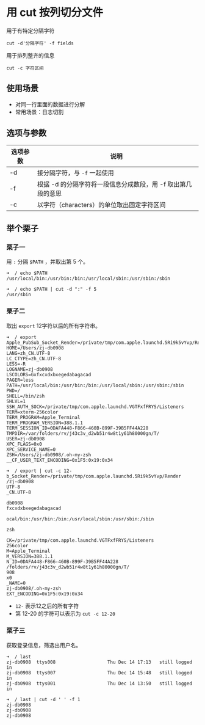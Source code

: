 # 用 cut 按列切分文件

用于有特定分隔字符

```
cut -d'分隔字符' -f fields 
```

用于排列整齐的信息

```
cut -c 字符区间            
```

## 使用场景

- 对同一行里面的数据进行分解
- 常用场景：日志切割

## 选项与参数

| 选项参数 | 说明 |
| ---- | ---- |
| -d | 接分隔字符，与 `-f` 一起使用 |
| -f | 根据 -d 的分隔字符将一段信息分成数段，用 -f 取出第几段的意思 |
| -c | 以字符（characters）的单位取出固定字符区间 |

## 举个栗子

### 栗子一

用 `:` 分隔 `$PATH` ，并取出第 5 个。

```
➜  / echo $PATH
/usr/local/bin:/usr/bin:/bin:/usr/local/sbin:/usr/sbin:/sbin

➜  / echo $PATH | cut -d ":" -f 5
/usr/sbin
```

### 栗子二

取出 `export` 12字符以后的所有字符串。

```
➜  / export
Apple_PubSub_Socket_Render=/private/tmp/com.apple.launchd.5Ri9k5vYvp/Render
HOME=/Users/zj-db0908
LANG=zh_CN.UTF-8
LC_CTYPE=zh_CN.UTF-8
LESS=-R
LOGNAME=zj-db0908
LSCOLORS=Gxfxcxdxbxegedabagacad
PAGER=less
PATH=/usr/local/bin:/usr/bin:/bin:/usr/local/sbin:/usr/sbin:/sbin
PWD=/
SHELL=/bin/zsh
SHLVL=1
SSH_AUTH_SOCK=/private/tmp/com.apple.launchd.VGTFxfFRYS/Listeners
TERM=xterm-256color
TERM_PROGRAM=Apple_Terminal
TERM_PROGRAM_VERSION=388.1.1
TERM_SESSION_ID=0DAFA448-F866-460B-899F-39B5FF44A228
TMPDIR=/var/folders/rv/j43c3v_d2wb51r4w8t1y61h80000gn/T/
USER=zj-db0908
XPC_FLAGS=0x0
XPC_SERVICE_NAME=0
ZSH=/Users/zj-db0908/.oh-my-zsh
__CF_USER_TEXT_ENCODING=0x1F5:0x19:0x34

➜  / export | cut -c 12-
b_Socket_Render=/private/tmp/com.apple.launchd.5Ri9k5vYvp/Render
/zj-db0908
UTF-8
_CN.UTF-8

db0908
fxcxdxbxegedabagacad

ocal/bin:/usr/bin:/bin:/usr/local/sbin:/usr/sbin:/sbin

zsh

CK=/private/tmp/com.apple.launchd.VGTFxfFRYS/Listeners
256color
M=Apple_Terminal
M_VERSION=388.1.1
N_ID=0DAFA448-F866-460B-899F-39B5FF44A228
/folders/rv/j43c3v_d2wb51r4w8t1y61h80000gn/T/
908
x0
_NAME=0
zj-db0908/.oh-my-zsh
EXT_ENCODING=0x1F5:0x19:0x34
```

- `12-` 表示12之后的所有字符
- 第 12-20 的字符可以表示为 `cut -c 12-20`

### 栗子三

获取登录信息，筛选出用户名。

```
➜  / last
zj-db0908  ttys008                   Thu Dec 14 17:13   still logged in
zj-db0908  ttys007                   Thu Dec 14 15:48   still logged in
zj-db0908  ttys001                   Thu Dec 14 13:50   still logged in

➜  / last | cut -d ' ' -f 1
zj-db0908
zj-db0908
zj-db0908
```